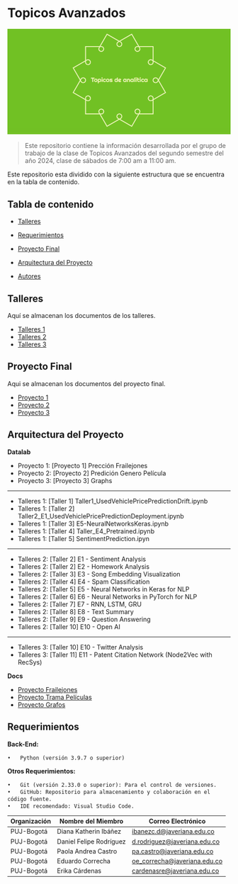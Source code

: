 # Topicos Avanzados

![logo](images/log.png)

>Este repositorio contiene la información desarrollada por el grupo de trabajo de la clase de Topicos Avanzados del segundo semestre del año 2024, clase de sábados de 7:00 am a 11:00 am.

Este repositorio esta dividido con la siguiente estructura que se encuentra en la tabla de contenido.

## Tabla de contenido

* [Talleres](#talleres) 

* [Requerimientos](#requerimientos)
  
* [Proyecto Final](#Proyecto_Final)

* [Arquitectura del Proyecto](#arquitectura_del_proyecto) 

* [Autores](#autores)

## Talleres
Aquí se almacenan los documentos de los talleres.
* [Talleres 1](https://github.com/daferocu/Topicos-Avanzados/tree/main/datalab/Talleres)
* [Talleres 2](https://github.com/daferocu/Topicos-Avanzados/tree/main/datalab/Talleres%202)
* [Talleres 3](https://github.com/daferocu/Topicos-Avanzados/tree/main/datalab/Talleres%203)
  
## Proyecto Final
Aqui se almacenan los documentos del proyecto final.
* [Proyecto 1](https://github.com/daferocu/Topicos-Avanzados/tree/main/datalab/Proyecto%201)
* [Proyecto 2](https://github.com/daferocu/Topicos-Avanzados/tree/main/datalab/Proyecto%202)
* [Proyecto 3](https://github.com/daferocu/Topicos-Avanzados/tree/main/datalab/Proyecto%203)

## Arquitectura del Proyecto
**Datalab**

* Proyecto 1: [Proyecto 1] Prección Frailejones
* Proyecto 2: [Proyecto 2] Predición Genero Película
* Proyecto 3: [Proyecto 3] Graphs
--------------------------------------------------------------------------------------
* Talleres 1: [Taller 1] Taller1_UsedVehiclePricePredictionDrift.ipynb
* Talleres 1: [Taller 2] Taller2_E1_UsedVehiclePricePredictionDeployment.ipynb
* Talleres 1: [Taller 3] E5-NeuralNetworksKeras.ipynb
* Talleres 1: [Taller 4] Taller_E4_Pretrained.ipynb
* Talleres 1: [Taller 5] SentimentPrediction.ipyn
--------------------------------------------------------------------------------------
* Talleres 2: [Taller 2] E1 - Sentiment Analysis
* Talleres 2: [Taller 2] E2 - Homework Analysis
* Talleres 2: [Taller 3] E3 - Song Embedding Visualization
* Talleres 2: [Taller 4] E4 - Spam Classification
* Talleres 2: [Taller 5] E5 - Neural Networks in Keras for NLP
* Talleres 2: [Taller 6] E6 - Neural Networks in PyTorch for NLP
* Talleres 2: [Taller 7] E7 - RNN, LSTM, GRU
* Talleres 2: [Taller 8] E8 - Text Summary
* Talleres 2: [Taller 9] E9 - Question Answering
* Talleres 2: [Taller 10] E10 - Open AI
--------------------------------------------------------------------------------------
* Talleres 3: [Taller 10] E10 - Twitter Analysis
* Talleres 3: [Taller 11] E11 - Patent Citation Network (Node2Vec with RecSys)

**Docs**

* [Proyecto Frailejones](https://github.com/daferocu/Topicos-Avanzados/tree/main/docs/Proyecto%201)
* [Proyecto Trama Películas](https://github.com/daferocu/Topicos-Avanzados/tree/main/docs/Proyecto%202)
* [Proyecto Grafos](https://github.com/daferocu/Topicos-Avanzados/tree/main/docs)

## Requerimientos

**Back-End:**

	•	Python (versión 3.9.7 o superior)

**Otros Requerimientos:**

	•	Git (versión 2.33.0 o superior): Para el control de versiones.
	•	GitHub: Repositorio para almacenamiento y colaboración en el código fuente.
	•	IDE recomendado: Visual Studio Code.

 | Organización  | Nombre del Miembro                     | Correo Electrónico            |
|---------------|----------------------------------------|-------------------------------|
| PUJ-Bogotá    | Diana Katherin Ibáñez  | ibanezc.d@javeriana.edu.co    |
| PUJ-Bogotá    | Daniel Felipe Rodríguez  | d.rodriguez@javeriana.edu.co |
| PUJ-Bogotá    | Paola Andrea Castro   | pa.castro@javeriana.edu.co    |
| PUJ-Bogotá    | Eduardo Correcha        | oe_correcha@javeriana.edu.co  |
| PUJ-Bogotá    | Erika Cárdenas     | cardenasre@javeriana.edu.co  |
